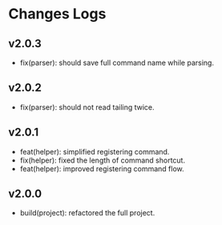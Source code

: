 # Changes Logs

[Dep:LRT.Core]: https://github.com/litert/core.js

## v2.0.3

- fix(parser): should save full command name while parsing.

## v2.0.2

- fix(parser): should not read tailing twice.

## v2.0.1

- feat(helper): simplified registering command.
- fix(helper): fixed the length of command shortcut.
- feat(helper): improved registering command flow.

## v2.0.0

- build(project): refactored the full project.
